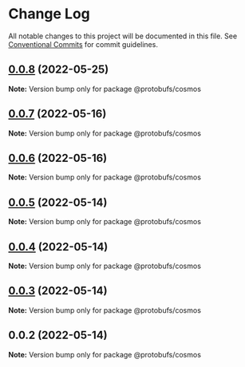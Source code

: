 # Change Log

All notable changes to this project will be documented in this file.
See [Conventional Commits](https://conventionalcommits.org) for commit guidelines.

## [0.0.8](https://github.com/pyramation/protobufs/compare/@protobufs/cosmos@0.0.7...@protobufs/cosmos@0.0.8) (2022-05-25)

**Note:** Version bump only for package @protobufs/cosmos





## [0.0.7](https://github.com/pyramation/protobufs/compare/@protobufs/cosmos@0.0.6...@protobufs/cosmos@0.0.7) (2022-05-16)

**Note:** Version bump only for package @protobufs/cosmos





## [0.0.6](https://github.com/pyramation/protobufs/compare/@protobufs/cosmos@0.0.5...@protobufs/cosmos@0.0.6) (2022-05-16)

**Note:** Version bump only for package @protobufs/cosmos





## [0.0.5](https://github.com/pyramation/protobufs/compare/@protobufs/cosmos@0.0.4...@protobufs/cosmos@0.0.5) (2022-05-14)

**Note:** Version bump only for package @protobufs/cosmos





## [0.0.4](https://github.com/pyramation/protobufs/compare/@protobufs/cosmos@0.0.3...@protobufs/cosmos@0.0.4) (2022-05-14)

**Note:** Version bump only for package @protobufs/cosmos





## [0.0.3](https://github.com/pyramation/protobufs/compare/@protobufs/cosmos@0.0.2...@protobufs/cosmos@0.0.3) (2022-05-14)

**Note:** Version bump only for package @protobufs/cosmos





## 0.0.2 (2022-05-14)

**Note:** Version bump only for package @protobufs/cosmos
